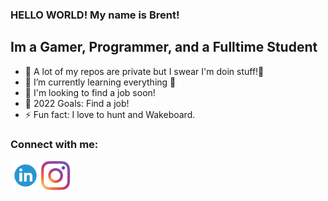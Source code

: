 ### HELLO WORLD! My name is Brent!

## Im a Gamer, Programmer, and a Fulltime Student
- 🔭 A lot of my repos are private but I swear I'm doin stuff!🤣
- 🌱 I’m currently learning everything 🤣
- 👯 I'm looking to find a job soon!
- 🥅 2022 Goals: Find a job!
- ⚡ Fun fact: I love to hunt and Wakeboard.

### Connect with me:
<a href="https://linkedin.com/in/brent-turner-04a431196/"><img src="./img/linkedIn3.png" align="left" height="48" width="48" ></a>
&nbsp;&nbsp;
<a href="https://instagram.com/thebrentturner"><img src="./img/instagram.png" align="left" height="48" width="48" ></a>
